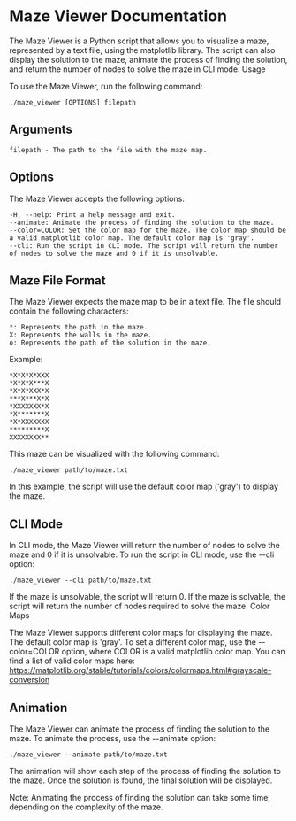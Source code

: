 # Maze Viewer Documentation

The Maze Viewer is a Python script that allows you to visualize a maze, represented by a text file, using the matplotlib library. The script can also display the solution to the maze, animate the process of finding the solution, and return the number of nodes to solve the maze in CLI mode.
Usage

To use the Maze Viewer, run the following command:

`./maze_viewer [OPTIONS] filepath`


## Arguments

    filepath - The path to the file with the maze map.


## Options

The Maze Viewer accepts the following options:

    -H, --help: Print a help message and exit.
    --animate: Animate the process of finding the solution to the maze.
    --color=COLOR: Set the color map for the maze. The color map should be a valid matplotlib color map. The default color map is 'gray'.
    --cli: Run the script in CLI mode. The script will return the number of nodes to solve the maze and 0 if it is unsolvable.


## Maze File Format

The Maze Viewer expects the maze map to be in a text file. The file should contain the following characters:

    *: Represents the path in the maze.
    X: Represents the walls in the maze.
    o: Represents the path of the solution in the maze.

Example:

```*X***X***X
*X*X*X*XXX
*X*X*X***X
*X*X*XXX*X
***X***X*X
*XXXXXXX*X
*X*******X
*X*XXXXXXX
*********X
XXXXXXXX**
```

This maze can be visualized with the following command:


`./maze_viewer path/to/maze.txt`

In this example, the script will use the default color map ('gray') to display the maze.


## CLI Mode

In CLI mode, the Maze Viewer will return the number of nodes to solve the maze and 0 if it is unsolvable. To run the script in CLI mode, use the --cli option:


`./maze_viewer --cli path/to/maze.txt`

If the maze is unsolvable, the script will return 0. If the maze is solvable, the script will return the number of nodes required to solve the maze.
Color Maps

The Maze Viewer supports different color maps for displaying the maze. The default color map is 'gray'. To set a different color map, use the --color=COLOR option, where COLOR is a valid matplotlib color map. You can find a list of valid color maps here: https://matplotlib.org/stable/tutorials/colors/colormaps.html#grayscale-conversion


## Animation

The Maze Viewer can animate the process of finding the solution to the maze. To animate the process, use the --animate option:

`./maze_viewer --animate path/to/maze.txt`

The animation will show each step of the process of finding the solution to the maze. Once the solution is found, the final solution will be displayed.

Note: Animating the process of finding the solution can take some time, depending on the complexity of the maze.